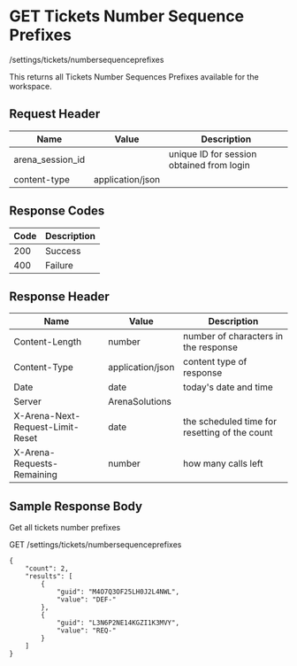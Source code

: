 # GET Tickets Number Sequence Prefixes


/settings/tickets/numbersequenceprefixes

This returns all  Tickets Number Sequences Prefixes available for the workspace.

## Request Header

| Name | Value | Description |
|  --- |  --- |  --- | 
| arena_session_id |   | unique ID for session obtained from login |
| content\-type | application/json |   |

## Response Codes

| Code | Description |
|  --- |  --- | 
| 200 | Success |
| 400 | Failure |

## Response Header

| Name | Value | Description |
|  --- |  --- |  --- | 
| Content\-Length | number | number of characters in the response |
| Content\-Type | application/json | content type of response |
| Date | date | today's date and time |
| Server | ArenaSolutions |   |
| X\-Arena\-Next\-Request\-Limit\-Reset  | date | the scheduled time for resetting of the count |
| X\-Arena\-Requests\-Remaining  | number | how many calls left |

## Sample Response Body
Get all tickets number prefixes





GET /settings/tickets/numbersequenceprefixes

```
{
    "count": 2,
    "results": [
        {
            "guid": "M4O7Q3OF25LH0J2L4NWL",
            "value": "DEF-"
        },
        {
            "guid": "L3N6P2NE14KGZI1K3MVY",
            "value": "REQ-"
        }
    ]
}
```
